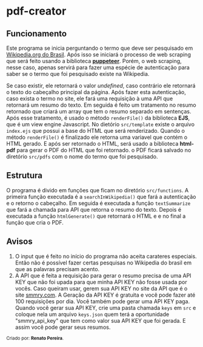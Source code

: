 # pdf-creator

## Funcionamento

Este programa se inicia perguntando o termo que deve ser pesquisado em [Wikipedia.org do Brasil](https://pt.wikipedia.org). Após isso se iniciará o processo de web scraping que será feito usando a biblioteca [**puppeteer**](https://www.npmjs.com/package/puppeteer). Porém, o web scraping, nesse caso, apenas servirá para fazer uma espécie de autenticação para saber se o termo que foi pesquisado existe na Wikipedia. 

Se caso existir, ele retornará o valor _undefined_, caso contrário ele retornará o texto do cabeçalho principal da página. Após fazer esta autenticação, caso exista o termo no site, ele fará uma requisição à uma API que retornará um resumo do texto. Em seguida é feito um tratamento no resumo retornado que criará um array que tem o resumo separado em sentenças. Após esse tratamento, é usado o método `renderFile()` da biblioteca **EJS**, que é um view engine Javascript. No dietório `src/template` existe o arquivo `index.ejs` que possui a base do HTML que será renderizado. Quando o método `renderFile()` é finalizado ele retorna uma variavel que contém o HTML gerado. E após ser retornado o HTML, será usado a biblioteca **html-pdf** para gerar o PDF do HTML que foi retornado. o PDF ficará salvado no diretório `src/pdfs` com o nome do termo que foi pesquisado.

## Estrutura

O programa é divido em funções que ficam no diretório `src/functions`. A primeira função executada é a `searchInWikipedia()` que fará a autenticação e o retorno o cabeçalho. Em seguida é executada a função `textSummarize` que fará a chamada para API que retorna o resumo do texto. Depois é executada a função `htmlGenerate()` que retornará o HTML e e no final a função que cria o PDF.

## Avisos

1. O input que é feito no início do programa não aceita carateres especiais. Então não é possível fazer certas pesquisas no Wikipedia do brasil em que as palavras precisam acento.
2. A API que é feita a requisição para gerar o resumo precisa de uma API KEY que não foi upada para que minha API KEY não fosse usada por vocês. Caso queiram usar, gerem sua API KEY no site da API que é o site [smmry.com](https://smmry.com/). A Geração da API KEY é gratuita e você pode fazer até 100 requisições por dia. Você também pode gerar uma API KEY paga. Quando você gerar sua API KEY, crie uma pasta chamada `keys` em `src` e coloque nela um arquivo `keys.json` quem terá a oportunidade "smmry_api_key" que tem como valor sua API KEY que foi gerada. E assim você pode gerar seus resumos.

<small>Criado por: __**Renato Pereira**__.</small>
